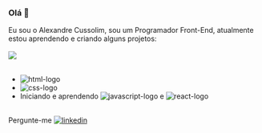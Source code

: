 ### Olá 👋

Eu sou o Alexandre Cussolim, sou um Programador Front-End, atualmente estou aprendendo e criando alguns projetos:
<br>
<br>
![](https://komarev.com/ghpvc/?username=your-github-username&color=green)
<br>
<br>
- <img src="https://img.shields.io/badge/HTML-239120?style=for-the-badge&logo=html5&logoColor=white" alt="html-logo" />
- <img src="https://img.shields.io/badge/CSS3-1572B6?style=for-the-badge&logo=css3&logoColor=white" alt="css-logo"/>
- Iniciando e aprendendo <img src="https://img.shields.io/badge/JavaScript-323330?style=for-the-badge&logo=javascript&logoColor=F7DF1E" alt="javascript-logo"/> e <img src="https://img.shields.io/badge/React-20232A?style=for-the-badge&logo=react&logoColor=61DAFB" alt="react-logo"/>
<br>
Pergunte-me <a href="https://www.linkedin.com/in/alexandre-cussolim/"><img src="https://img.shields.io/badge/LinkedIn-0077B5?style=for-the-badge&logo=linkedin&logoColor=white" alt="linkedin"/></a>
<br>
<br>


